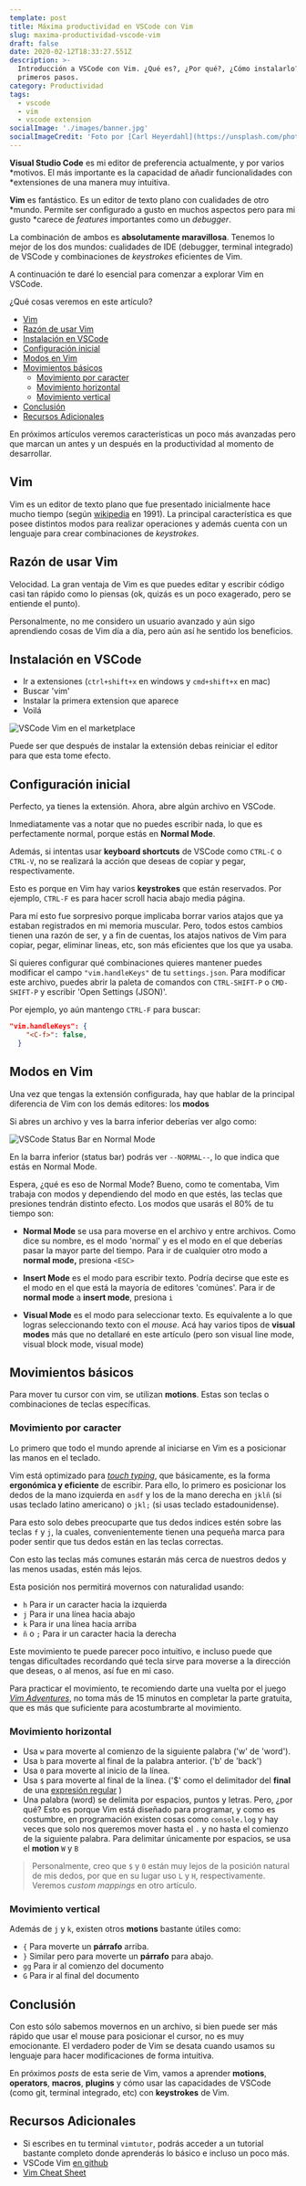 ```yaml
---
template: post
title: Máxima productividad en VSCode con Vim
slug: maxima-productividad-vscode-vim
draft: false
date: 2020-02-12T18:33:27.551Z
description: >-
  Introducción a VSCode con Vim. ¿Qué es?, ¿Por qué?, ¿Cómo instalarlo? y
  primeros pasos.
category: Productividad
tags:
  - vscode
  - vim
  - vscode extension
socialImage: './images/banner.jpg'
socialImageCredit: 'Foto por [Carl Heyerdahl](https://unsplash.com/photos/KE0nC8-58MQ)'
---
```


**Visual Studio Code** es mi editor de preferencia actualmente, y por varios
*motivos. El más importante es la capacidad de añadir funcionalidades con
*extensiones de una manera muy intuitiva.

**Vim** es fantástico. Es un editor de texto plano con cualidades de otro
*mundo. Permite ser configurado a gusto en muchos aspectos pero para mi gusto
*carece de _features_ importantes como un _debugger_.

La combinación de ambos es **absolutamente maravillosa**. Tenemos lo mejor de
los dos mundos: cualidades de IDE (debugger, terminal integrado) de VSCode y
combinaciones de _keystrokes_ eficientes de Vim.

A continuación te daré lo esencial para comenzar a explorar Vim en VSCode.

¿Qué cosas veremos en este artículo?

- [Vim](#vim)
- [Razón de usar Vim](#raz%c3%b3n-de-usar-vim)
- [Instalación en VSCode](#instalaci%c3%b3n-en-vscode)
- [Configuración inicial](#configuraci%c3%b3n-inicial)
- [Modos en Vim](#modos-en-vim)
- [Movimientos básicos](#movimientos-b%c3%a1sicos)
  - [Movimiento por caracter](#movimiento-por-caracter)
  - [Movimiento horizontal](#movimiento-horizontal)
  - [Movimiento vertical](#movimiento-vertical)
- [Conclusión](#conclusi%c3%b3n)
- [Recursos Adicionales](#recursos-adicionales)

En próximos artículos veremos características un poco más avanzadas pero que
marcan un antes y un después en la productividad al momento de desarrollar.

## Vim

Vim es un editor de texto plano que fue presentado inicialmente hace mucho
tiempo (según [wikipedia](https://es.wikipedia.org/wiki/Vim) en 1991). La
principal característica es que posee distintos modos para realizar
operaciones y además cuenta con un lenguaje para crear combinaciones de
_keystrokes_.

## Razón de usar Vim

Velocidad. La gran ventaja de Vim es que puedes editar y escribir código casi
tan rápido como lo piensas (ok, quizás es un poco exagerado, pero se entiende
el punto).

Personalmente, no me considero un usuario avanzado y aún sigo aprendiendo
cosas de Vim día a día, pero aún así he sentido los beneficios.

## Instalación en VSCode

- Ir a extensiones (`ctrl+shift+x` en windows y `cmd+shift+x` en mac)
- Buscar 'vim'
- Instalar la primera extension que aparece
- Voilá

![VSCode Vim en el marketplace](./images/vim-marketplace.png)

Puede ser que después de instalar la extensión debas reiniciar el editor para
que esta tome efecto.

## Configuración inicial

Perfecto, ya tienes la extensión. Ahora, abre algún archivo en VSCode.

Inmediatamente vas a notar que no puedes escribir nada, lo que es perfectamente
normal, porque estás en **Normal Mode**.

Además, si intentas usar **keyboard shortcuts** de VSCode como `CTRL-C` o
`CTRL-V`, no se realizará la acción que deseas de copiar y pegar,
respectivamente.

Esto es porque en Vim hay varios **keystrokes** que están reservados. Por
ejemplo, `CTRL-F` es para hacer scroll hacia abajo media página.

Para mí esto fue sorpresivo porque implicaba borrar varios atajos que ya estaban
registrados en mi memoria muscular. Pero, todos estos cambios tienen una razón
de ser, y a fin de cuentas, los atajos nativos de Vim para copiar, pegar,
eliminar lineas, etc, son más eficientes que los que ya usaba.

Si quieres configurar qué combinaciones quieres mantener puedes modificar el
campo `"vim.handleKeys"` de tu `settings.json`. Para modificar este archivo,
puedes abrir la paleta de comandos con `CTRL-SHIFT-P` o `CMD-SHIFT-P` y escribir
'Open Settings (JSON)'.

Por ejemplo, yo aún mantengo `CTRL-F` para buscar:

```json
"vim.handleKeys": {
    "<C-f>": false,
  }
```

## Modos en Vim

Una vez que tengas la extensión configurada, hay que hablar de la principal
diferencia de Vim con los demás editores: los **modos**

Si abres un archivo y ves la barra inferior deberías ver algo como:

![VSCode Status Bar en Normal Mode](./images/normal-mode.png)

En la barra inferior (status bar) podrás ver `--NORMAL--`, lo que indica que
estás en Normal Mode.

Espera, ¿qué es eso de Normal Mode? Bueno, como te comentaba, Vim trabaja con
modos y dependiendo del modo en que estés, las teclas que presiones tendrán
distinto efecto. Los modos que usarás el 80% de tu tiempo son:

- **Normal Mode** se usa para moverse en el archivo y entre archivos. Como
  dice su nombre, es el modo 'normal' y es el modo en el que deberías pasar la
  mayor parte del tiempo. Para ir de cualquier otro modo a **normal mode,**
  presiona `<ESC>`

- **Insert Mode** es el modo para escribir texto. Podría decirse que este es
  el modo en el que está la mayoría de editores 'comúnes'. Para ir de **normal
  mode** a **insert mode**, presiona `i`

- **Visual Mode** es el modo para seleccionar texto. Es equivalente a lo que
  logras seleccionando texto con el _mouse_. Acá hay varios tipos de **visual
  modes** más que no detallaré en este artículo (pero son visual line mode,
  visual block mode, visual mode)

## Movimientos básicos

Para mover tu cursor con vim, se utilizan **motions**. Estas son teclas o
combinaciones de teclas específicas.

### Movimiento por caracter

Lo primero que todo el mundo aprende al iniciarse en Vim es a posicionar las
manos en el teclado.

Vim está optimizado para
[_touch typing_](https://en.wikipedia.org/wiki/Touch_typing), que básicamente,
es la forma **ergonómica y eficiente** de escribir. Para ello, lo primero es
posicionar los dedos de la mano izquierda en `asdf` y los de la mano derecha en
`jklñ` (si usas teclado latino americano) o `jkl;` (si usas teclado
estadounidense).

Para esto solo debes preocuparte que tus dedos indices estén sobre las teclas `f` y `j`, la cuales, convenientemente tienen una pequeña marca para poder sentir que tus dedos están en las teclas correctas.

Con esto las teclas más comunes estarán más cerca de nuestros dedos y las
menos usadas, estén más lejos.

Esta posición nos permitirá movernos con naturalidad usando:

- `h` Para ir un caracter hacia la izquierda
- `j` Para ir una línea hacia abajo
- `k` Para ir una línea hacia arriba
- `ñ` o `;` Para ir un caracter hacia la derecha

Este movimiento te puede parecer poco intuitivo, e incluso puede que tengas
dificultades recordando qué tecla sirve para moverse a la dirección que
deseas, o al menos, así fue en mi caso.

Para practicar el movimiento, te recomiendo darte una vuelta por el juego
[_Vim Adventures_](https://vim-adventures.com/), no toma más de 15 minutos en
completar la parte gratuita, que es más que suficiente para acostumbrarte al
movimiento.

### Movimiento horizontal

- Usa `w` para moverte al comienzo de la siguiente palabra ('w' de 'word').
- Usa `b` para moverte al final de la palabra anterior. ('b' de 'back')
- Usa `0` para moverte al inicio de la línea.
- Usa `$` para moverte al final de la línea. ('\$' como el delimitador del
  **final** de una
  [expresión regular](https://es.wikipedia.org/wiki/Expresi%C3%B3n_regular) )
- Una palabra (word) se delimita por espacios, puntos y letras. Pero, ¿por qué?
  Esto es porque Vim está diseñado para programar, y como es costumbre, en
  programación existen cosas como `console.log` y hay veces que solo nos
  queremos mover hasta el `.` y no hasta el comienzo de la siguiente palabra.
  Para delimitar únicamente por espacios, se usa el **motion** `W` y `B`

> Personalmente, creo que `$` y `0` están muy lejos de la posición natural de
> mis dedos, por que en su lugar uso `L` y `H`, respectivamente. Veremos
> _custom mappings_ en otro artículo.

### Movimiento vertical

Además de `j` y `k`, existen otros **motions** bastante útiles como:

- `{` Para moverte un **párrafo** arriba.
- `}` Similar pero para moverte un **párrafo** para abajo.
- `gg` Para ir al comienzo del documento
- `G` Para ir al final del documento

## Conclusión

Con esto sólo sabemos movernos en un archivo, si bien puede ser más rápido
que usar el mouse para posicionar el cursor, no es muy emocionante. El
verdadero poder de Vim se desata cuando usamos su lenguaje para hacer
modificaciones de forma intuitiva.

En próximos _posts_ de esta serie de Vim, vamos a aprender **motions**,
**operators**, **macros**, **plugins** y cómo usar las capacidades de VSCode
(como git, terminal integrado, etc) con **keystrokes** de Vim.

## Recursos Adicionales

- Si escribes en tu terminal `vimtutor`, podrás acceder a un tutorial bastante completo donde aprenderás lo básico e incluso un poco más.
- VSCode Vim [en github](https://github.com/VSCodeVim/Vim)
- [Vim Cheat Sheet](https://vim.rtorr.com/)
